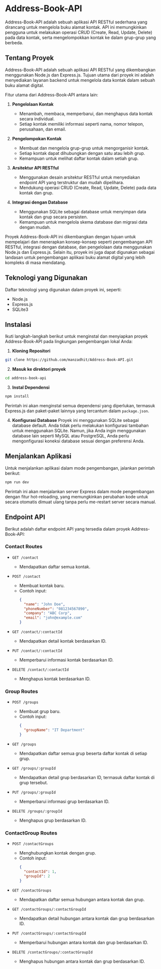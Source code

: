 # Address-Book-API

Address-Book-API adalah sebuah aplikasi API RESTful sederhana yang dirancang untuk mengelola buku alamat kontak. API ini memungkinkan pengguna untuk melakukan operasi CRUD (Create, Read, Update, Delete) pada data kontak, serta mengelompokkan kontak ke dalam grup-grup yang berbeda.

## Tentang Proyek

Address-Book-API adalah sebuah aplikasi API RESTful yang dikembangkan menggunakan Node.js dan Express.js. Tujuan utama dari proyek ini adalah menyediakan layanan backend untuk mengelola data kontak dalam sebuah buku alamat digital.

Fitur utama dari Address-Book-API antara lain:

1. **Pengelolaan Kontak**
   - Menambah, membaca, memperbarui, dan menghapus data kontak secara individual.
   - Setiap kontak memiliki informasi seperti nama, nomor telepon, perusahaan, dan email.

2. **Pengelompokan Kontak**
   - Membuat dan mengelola grup-grup untuk mengorganisir kontak.
   - Setiap kontak dapat dihubungkan dengan satu atau lebih grup.
   - Kemampuan untuk melihat daftar kontak dalam setiah grup.

3. **Arsitektur API RESTful**
   - Menggunakan desain arsitektur RESTful untuk menyediakan endpoint API yang terstruktur dan mudah dipelihara.
   - Mendukung operasi CRUD (Create, Read, Update, Delete) pada data kontak dan grup.

4. **Integrasi dengan Database**
   - Menggunakan SQLite sebagai database untuk menyimpan data kontak dan grup secara persisten.
   - Kemampuan untuk mengelola skema database dan migrasi data dengan mudah.

Proyek Address-Book-API ini dikembangkan dengan tujuan untuk mempelajari dan menerapkan konsep-konsep seperti pengembangan API RESTful, integrasi dengan database, dan pengelolaan data menggunakan Node.js dan Express.js. Selain itu, proyek ini juga dapat digunakan sebagai landasan untuk pengembangan aplikasi buku alamat digital yang lebih kompleks di masa mendatang.


## Teknologi yang Digunakan

Daftar teknologi yang digunakan dalam proyek ini, seperti:

- Node.js
- Express.js
- SQLite3

## Instalasi

Ikuti langkah-langkah berikut untuk menginstal dan menyiapkan proyek Address-Book-API pada lingkungan pengembangan lokal Anda:

1. **Kloning Repositori**
```bash
git clone https://github.com/manzadhit/Address-Book-API.git
```
2. **Masuk ke direktori proyek**
```bash
cd address-book-api
```
3. **Instal Dependensi**
```bash
npm install
```
Perintah ini akan menginstal semua dependensi yang diperlukan, termasuk Express.js dan paket-paket lainnya yang tercantum dalam `package.json`.

4. **Konfigurasi Database**
Proyek ini menggunakan SQLite sebagai database default. Anda tidak perlu melakukan konfigurasi tambahan untuk menggunakan SQLite. Namun, jika Anda ingin menggunakan database lain seperti MySQL atau PostgreSQL, Anda perlu mengonfigurasi koneksi database sesuai dengan preferensi Anda.

## Menjalankan Aplikasi

Untuk menjalankan aplikasi dalam mode pengembangan, jalankan perintah berikut:
```bash
npm run dev
```
Perintah ini akan menjalankan server Express dalam mode pengembangan dengan fitur hot-reloading, yang memungkinkan perubahan kode untuk secara otomatis dimuat ulang tanpa perlu me-restart server secara manual.


## Endpoint API

Berikut adalah daftar endpoint API yang tersedia dalam proyek Address-Book-API:

### Contact Routes

- `GET /contact`
  - Mendapatkan daftar semua kontak.

- `POST /contact`
  - Membuat kontak baru.
  - Contoh input:
    ```json
    {
      "name": "John Doe",
      "phoneNumber": "081234567890",
      "company": "ABC Corp",
      "email": "john@example.com"
    }
    ```

- `GET /contact/:contactId`
  - Mendapatkan detail kontak berdasarkan ID.

- `PUT /contact/:contactId`
  - Memperbarui informasi kontak berdasarkan ID.

- `DELETE /contact/:contactId`
  - Menghapus kontak berdasarkan ID.

### Group Routes

- `POST /groups`
  - Membuat grup baru.
  - Contoh input:
    ```json
    {
      "groupName": "IT Department"
    }
    ```

- `GET /groups`
  - Mendapatkan daftar semua grup beserta daftar kontak di setiap grup.

- `GET /groups/:groupId`
  - Mendapatkan detail grup berdasarkan ID, termasuk daftar kontak di grup tersebut.

- `PUT /groups/:groupId`
  - Memperbarui informasi grup berdasarkan ID.

- `DELETE /groups/:groupId`
  - Menghapus grup berdasarkan ID.

### ContactGroup Routes

- `POST /contactGroups`
  - Menghubungkan kontak dengan grup.
  - Contoh input:
    ```json
    {
      "contactId": 1,
      "groupId": 2
    }
    ```

- `GET /contactGroups`
  - Mendapatkan daftar semua hubungan antara kontak dan grup.

- `GET /contactGroups/:contactGroupId`
  - Mendapatkan detail hubungan antara kontak dan grup berdasarkan ID.

- `PUT /contactGroups/:contactGroupId`
  - Memperbarui hubungan antara kontak dan grup berdasarkan ID.

- `DELETE /contactGroups/:contactGroupId`
  - Menghapus hubungan antara kontak dan grup berdasarkan ID.